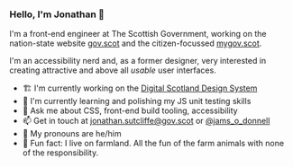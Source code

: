 ### Hello, I'm Jonathan 👋

I'm a front-end engineer at The Scottish Government, working on the nation-state website [gov.scot](https://www.gov.scot) and the citizen-focussed [mygov.scot](https://www.mygov.scot).

I'm an accessibility nerd and, as a former designer, very interested in creating attractive and above all _usable_ user interfaces.

- 🏗️ I'm currently working on the [Digital Scotland Design System](https://github.com/scottishgovernment/pattern-library)
- 🏫 I'm currently learning and polishing my JS unit testing skills 
- 💬 Ask me about CSS, front-end build tooling, accessibility
- 📫 Get in touch at [jonathan.sutcliffe@gov.scot](mailto:jonathan.sutcliffe@gov.scot) or [@jams_o_donnell](https://twitter.com/jams_o_donnell)
- 🕺 My pronouns are he/him
- 🐑 Fun fact: I live on farmland. All the fun of the farm animals with none of the responsibility.
